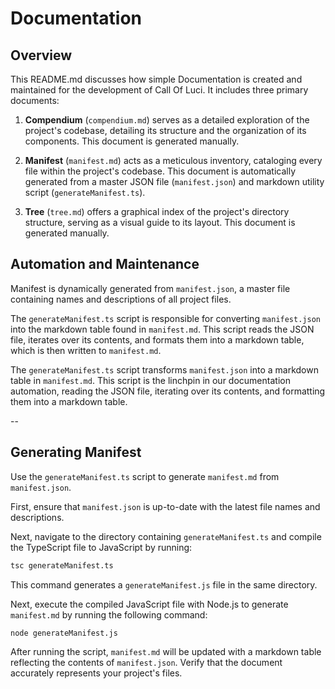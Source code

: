 # Documentation

## Overview

This README.md discusses how simple Documentation is created and maintained for the development of
Call Of Luci. It includes three primary documents:

1. **Compendium** (`compendium.md`) serves as a detailed exploration of the project's codebase,
   detailing its structure and the organization of its components. This document is generated manually.

2. **Manifest** (`manifest.md`) acts as a meticulous inventory, cataloging every file within the
   project's codebase. This document is automatically generated from a master JSON file
(`manifest.json`) and markdown utility script (`generateManifest.ts`).

3. **Tree** (`tree.md`) offers a graphical index of the project's directory structure, serving as a
   visual guide to its layout. This document is generated manually.

## Automation and Maintenance

Manifest is dynamically generated from `manifest.json`, a master file containing names and descriptions of all project files. 

The `generateManifest.ts` script is responsible for converting `manifest.json` into the markdown
table found in `manifest.md`. This script reads the JSON file, iterates over its contents, and
formats them into a markdown table, which is then written to `manifest.md`.

The `generateManifest.ts` script transforms `manifest.json` into a markdown table in `manifest.md`. This script is the linchpin in our documentation automation, reading the JSON file, iterating over its contents, and formatting them into a markdown table.

--

## Generating Manifest

Use the `generateManifest.ts` script to generate `manifest.md` from `manifest.json`.

First, ensure that `manifest.json` is up-to-date with the latest file names and descriptions. 

Next, navigate to the directory containing `generateManifest.ts` and compile the TypeScript file to JavaScript by running:

```bash
tsc generateManifest.ts
```

This command generates a `generateManifest.js` file in the same directory.

Next, execute the compiled JavaScript file with Node.js to generate `manifest.md` by running the following command:

```bash
node generateManifest.js
```

After running the script, `manifest.md` will be updated with a markdown table reflecting the contents of `manifest.json`. Verify that the document accurately represents your project's files.



